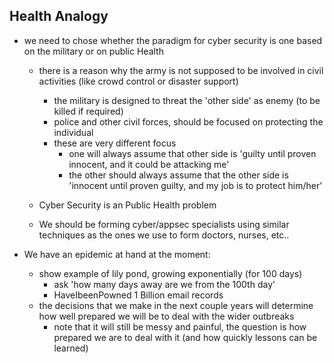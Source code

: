 ## Health Analogy

  * we need to chose whether the paradigm for cyber security is one based on the military or on public Health
    * there is a reason why the army is not supposed to be involved in civil activities (like crowd control or disaster support)
      * the military is designed to threat the 'other side' as enemy (to be killed if required)
      * police and other civil forces, should be focused on protecting the individual
      * these are very different focus
        * one will always assume that other side is 'guilty until proven innocent, and it could be attacking me'
        * the other should always assume that the other side is 'innocent until proven guilty, and my job is to protect him/her'

    * Cyber Security is an Public Health problem
    * We should be forming cyber/appsec specialists using similar techniques as the ones we use to form doctors, nurses, etc..


  * We have an epidemic at hand at the moment:
    * show example of lily pond, growing exponentially (for 100 days)
      * ask 'how many days away are we from the 100th day'
      * HaveIbeenPowned 1 Billion email records
    * the decisions that we make in the next couple years will determine how well prepared we will be to deal with the wider outbreaks
      * note that it will still be messy and painful, the question is how prepared we are to deal with it (and how quickly lessons can be learned)
